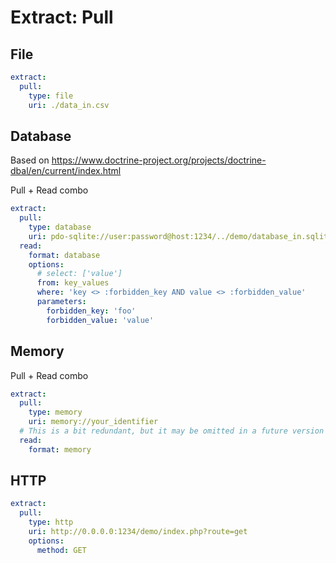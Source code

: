 # Extract: Pull

## File

```yaml
extract:
  pull:
    type: file
    uri: ./data_in.csv
```

## Database

Based on https://www.doctrine-project.org/projects/doctrine-dbal/en/current/index.html

Pull + Read combo

```yaml
extract:
  pull:
    type: database
    uri: pdo-sqlite://user:password@host:1234/../demo/database_in.sqlite
  read:
    format: database
    options:
      # select: ['value']
      from: key_values
      where: 'key <> :forbidden_key AND value <> :forbidden_value'
      parameters:
        forbidden_key: 'foo'
        forbidden_value: 'value'
```

## Memory

Pull + Read combo

```yaml
extract:
  pull:
    type: memory
    uri: memory://your_identifier
  # This is a bit redundant, but it may be omitted in a future version
  read: 
    format: memory
```

## HTTP

```yaml
extract:
  pull:
    type: http
    uri: http://0.0.0.0:1234/demo/index.php?route=get
    options:
      method: GET
```
